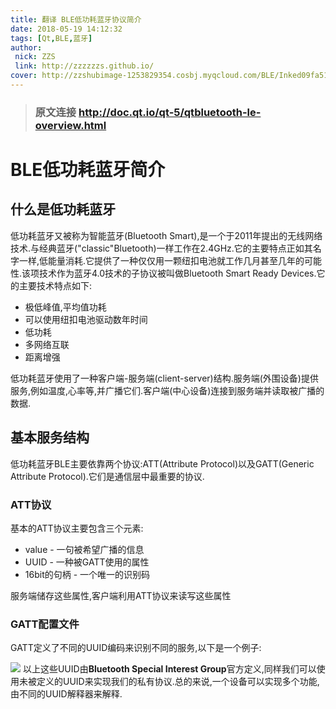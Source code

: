 ```yaml
---
title: 翻译 BLE低功耗蓝牙协议简介
date: 2018-05-19 14:12:32
tags: [Qt,BLE,蓝牙]
author: 
 nick: ZZS
 link: http://zzzzzzs.github.io/
cover: http://zzshubimage-1253829354.cosbj.myqcloud.com/BLE/Inked09fa513d269759ee5be897d8b9fb43166d22df6d_LI.jpg
---
```


> ### 原文连接 http://doc.qt.io/qt-5/qtbluetooth-le-overview.html

# BLE低功耗蓝牙简介
## 什么是低功耗蓝牙
低功耗蓝牙又被称为智能蓝牙(Bluetooth Smart),是一个于2011年提出的无线网络技术.与经典蓝牙("classic"Bluetooth)一样工作在2.4GHz.它的主要特点正如其名字一样,低能量消耗.它提供了一种仅仅用一颗纽扣电池就工作几月甚至几年的可能性.该项技术作为蓝牙4.0技术的子协议被叫做Bluetooth Smart Ready Devices.它的主要技术特点如下:
* 极低峰值,平均值功耗
* 可以使用纽扣电池驱动数年时间
* 低功耗
* 多网络互联
* 距离增强

低功耗蓝牙使用了一种客户端-服务端(client-server)结构.服务端(外围设备)提供服务,例如温度,心率等,并广播它们.客户端(中心设备)连接到服务端并读取被广播的数据.

## 基本服务结构
低功耗蓝牙BLE主要依靠两个协议:ATT(Attribute Protocol)以及GATT(Generic Attribute Protocol).它们是通信层中最重要的协议.

### ATT协议
基本的ATT协议主要包含三个元素:
* value - 一句被希望广播的信息
* UUID - 一种被GATT使用的属性
* 16bit的句柄 - 一个唯一的识别码

服务端储存这些属性,客户端利用ATT协议来读写这些属性

### GATT配置文件

GATT定义了不同的UUID编码来识别不同的服务,以下是一个例子:

![](https://zzshubimage-1253829354.file.myqcloud.com/BLE/%E8%8D%89%E5%9B%BE.png)
以上这些UUID由**Bluetooth Special Interest Group**官方定义,同样我们可以使用未被定义的UUID来实现我们的私有协议.总的来说,一个设备可以实现多个功能,由不同的UUID解释器来解释.
